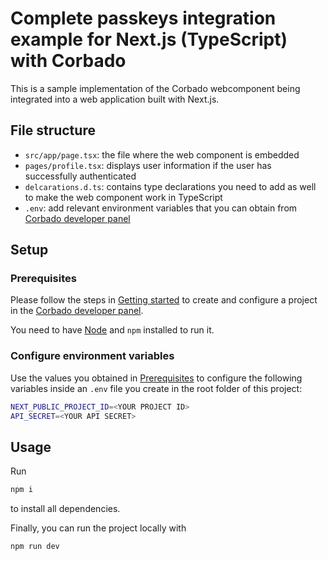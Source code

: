 # Complete passkeys integration example for Next.js (TypeScript) with Corbado

This is a sample implementation of the Corbado webcomponent being integrated into a web application built with Next.js.

## File structure

- `src/app/page.tsx`: the file where the web component is embedded
- `pages/profile.tsx`: displays user information if the user has successfully authenticated
- `delcarations.d.ts`: contains type declarations you need to add as well to make the web component work in TypeScript
- `.env`: add relevant environment variables that you can obtain
  from [Corbado developer panel](https://app.corbado.com/signin#register)

## Setup

### Prerequisites

Please follow the steps in [Getting started](https://docs.corbado.com/overview/getting-started) to create and configure
a project in the [Corbado developer panel](https://app.corbado.com/signin#register).

You need to have [Node](https://nodejs.org/en/download) and `npm` installed to run it.

### Configure environment variables

Use the values you obtained in [Prerequisites](#prerequisites) to configure the following variables inside an `.env`
file you create in the root folder of this project:

```sh
NEXT_PUBLIC_PROJECT_ID=<YOUR PROJECT ID>
API_SECRET=<YOUR API SECRET>
```

## Usage

Run

```bash
npm i
```

to install all dependencies.

Finally, you can run the project locally with

```bash
npm run dev
```
